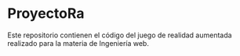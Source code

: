 # ProyectoRa
Este repositorio contienen el código del juego de realidad aumentada realizado para la materia de Ingeniería web.
